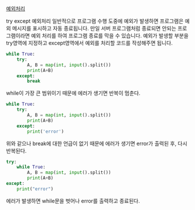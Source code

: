 [예외처리](https://wikidocs.net/30)

try except 예외처리
일반적으로 프로그램 수행 도중에 예외가 발생하면 프로그램은 예외 메시지를 표시하고 자동 종료됩니다.
만일 서버 프로그램처럼 종료되면 안되는 프로그램이라면 예외 처리를 하여 프로그램 종료를 막을 수 있습니다.
예외가 발생할 부분을 try영역에 지정하고 except영역에서 예외를 처리할 코드를 작성해주면 됩니다.


```python
while True:
    try:
        A, B = map(int, input().split())
        print(A+B)
    except:
        break
```


while이 가장 큰 범위이기 때문에 에러가 생기면 반복이 멈춘다.

```python
while True:
    try:
        A, B = map(int, input().split())
        print(A+B)
    except:
        print('error')
```

위와 같으나 break에 대한 언급이 없기 때문에 에러가 생기면 error가 출력된 후, 다시 반복된다.

```python
try:
    while True:
        A, B = map(int, input().split())
        print(A+B)
except:
    print("error")
```

에러가 발생하면 while문을 벗어나 error를 출력하고 종료된다.